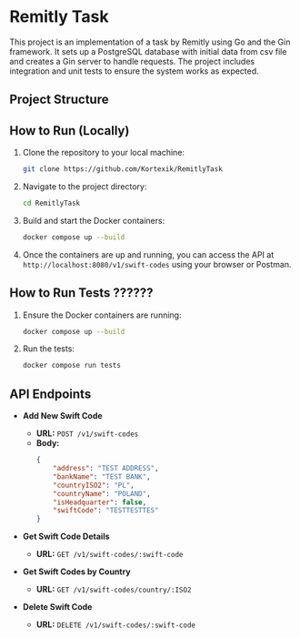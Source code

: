# Remitly Task

This project is an implementation of a task by Remitly using Go and the Gin framework. It sets up a PostgreSQL database with initial data from csv file and creates a Gin server to handle requests. The project includes integration and unit tests to ensure the system works as expected.

## Project Structure

## How to Run (Locally)

1. Clone the repository to your local machine:
    ```sh
    git clone https://github.com/Kortexik/RemitlyTask
    ```
2. Navigate to the project directory:
    ```sh
    cd RemitlyTask
    ```
3. Build and start the Docker containers:
    ```sh
    docker compose up --build
    ```
4. Once the containers are up and running, you can access the API at `http://localhost:8080/v1/swift-codes` using your browser or Postman.

## How to Run Tests ??????

1. Ensure the Docker containers are running:
    ```sh
    docker compose up --build
    ```
2. Run the tests:
    ```sh
    docker compose run tests
    ```

## API Endpoints

- **Add New Swift Code**
    - **URL:** `POST /v1/swift-codes`
    - **Body:**
        ```json
        {
            "address": "TEST ADDRESS",
            "bankName": "TEST BANK",
            "countryISO2": "PL",
            "countryName": "POLAND",
            "isHeadquarter": false,
            "swiftCode": "TESTTESTTES"
        }
        ```

- **Get Swift Code Details**
    - **URL:** `GET /v1/swift-codes/:swift-code`

- **Get Swift Codes by Country**
    - **URL:** `GET /v1/swift-codes/country/:ISO2`

- **Delete Swift Code**
    - **URL:** `DELETE /v1/swift-codes/:swift-code`
